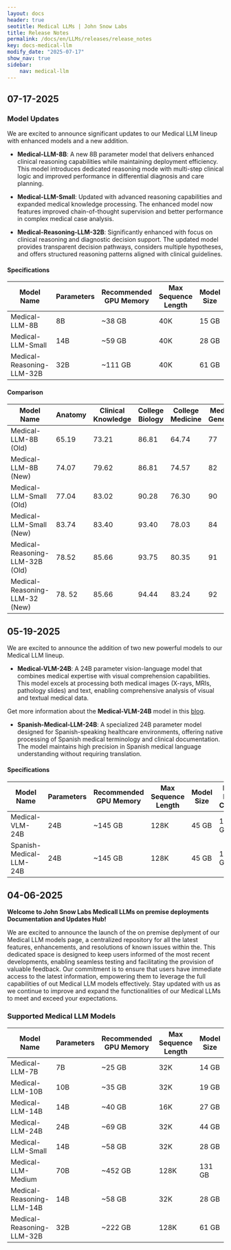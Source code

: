 ```yaml
---
layout: docs
header: true
seotitle: Medical LLMs | John Snow Labs
title: Release Notes
permalink: /docs/en/LLMs/releases/release_notes
key: docs-medical-llm
modify_date: "2025-07-17"
show_nav: true
sidebar:
    nav: medical-llm
---
```


<div class="h3-box" markdown="1">

## 07-17-2025

### Model Updates

We are excited to announce significant updates to our Medical LLM lineup with enhanced models and a new addition.

- **Medical-LLM-8B**: A new 8B parameter model that delivers enhanced clinical reasoning capabilities while maintaining deployment efficiency. This model introduces dedicated reasoning mode with multi-step clinical logic and improved performance in differential diagnosis and care planning.

- **Medical-LLM-Small**: Updated with advanced reasoning capabilities and expanded medical knowledge processing. The enhanced model now features improved chain-of-thought supervision and better performance in complex medical case analysis.

- **Medical-Reasoning-LLM-32B**: Significantly enhanced with focus on clinical reasoning and diagnostic decision support. The updated model provides transparent decision pathways, considers multiple hypotheses, and offers structured reasoning patterns aligned with clinical guidelines.

#### Specifications

| **Model Name**             | **Parameters** | **Recommended GPU Memory** | **Max Sequence Length** | **Model Size** | **Max KV-Cache** | **Tensor Parallel Sizes** |
|---------------------------|--------------|------------------|-------------------|-------------|----------------|------------------------|
| Medical-LLM-8B            | 8B          | ~38 GB           | 40K               | 15 GB       | 23 GB          | 1, 2, 4, 8            |
| Medical-LLM-Small         | 14B         | ~59 GB           | 40K               | 28 GB       | 31 GB          | 1, 2, 4, 8            |
| Medical-Reasoning-LLM-32B | 32B         | ~111 GB          | 40K               | 61 GB       | 50 GB          | 2, 4, 8               |

#### Comparison

| **Model Name**             | **Anatomy** | **Clinical Knowledge** | **College Biology** | **College Medicine** | **Medical Genetics** | **Professional Medicine** | **PubMedQA**  |
|---------------------------|--------------|------------------|-------------------|-------------|----------------|------------------------|----|
| Medical-LLM-8B  (Old)           | 65.19 | 73.21 | 86.81 | 64.74 | 77 | 72.43 | 75.6 |
| Medical-LLM-8B (New)            | 74.07 | 79.62 | 86.81 | 74.57 | 82 | 79.78 | 76.6 |
| Medical-LLM-Small (Old)         | 77.04 | 83.02 | 90.28 | 76.30 | 90 | 85.29 | 79.0 |
| Medical-LLM-Small (New)         | 83.74 | 83.40 | 93.40 | 78.03 | 84 | 85.66 | 77.4 |
| Medical-Reasoning-LLM-32B (Old) | 78.52 | 85.66 | 93.75 | 80.35 | 91 | 87.5 | 75.8 |
| Medical-Reasoning-LLM-32 (New) | 78. 52 | 85.66 | 94.44 | 83.24 | 92 | 88.6 | 77.8 |


## 05-19-2025

We are excited to announce the addition of two new powerful models to our Medical LLM lineup.

- **Medical-VLM-24B**: A 24B parameter vision-language model that combines medical expertise with visual comprehension capabilities. This model excels at processing both medical images (X-rays, MRIs, pathology slides) and text, enabling comprehensive analysis of visual and textual medical data.

Get more information about the **Medical-VLM-24B** model in this [blog](https://www.johnsnowlabs.com/introducing-medical-vlm-24b-our-first-medical-vision-language-model/).

- **Spanish-Medical-LLM-24B**: A specialized 24B parameter model designed for Spanish-speaking healthcare environments, offering native processing of Spanish medical terminology and clinical documentation. The model maintains high precision in Spanish medical language understanding without requiring translation.

#### Specifications

| **Model Name**             | **Parameters** | **Recommended GPU Memory** | **Max Sequence Length** | **Model Size** | **Max KV-Cache** | **Tensor Parallel Sizes** |
|---------------------------|--------------|------------------|-------------------|-------------|----------------|------------------------|
| Medical-VLM-24B           | 24B         | ~145 GB          | 128K              | 45 GB       | 100 GB         | 2, 4, 8               |
| Spanish-Medical-LLM-24B   | 24B         | ~145 GB          | 128K              | 45 GB       | 100 GB         | 2, 4, 8               |

## 04-06-2025

**Welcome to John Snow Labs Medicall LLMs on premise deployments Documentation and Updates Hub!**

We are excited to announce the launch of the on premise deplyment of our Medical LLM models page, a centralized repository for all the latest features, enhancements, and resolutions of known issues within the. This dedicated space is designed to keep users informed of the most recent developments, enabling seamless testing and facilitating the provision of valuable feedback. Our commitment is to ensure that users have immediate access to the latest information, empowering them to leverage the full capabilities of out Medical LLM models effectively. Stay updated with us as we continue to improve and expand the functionalities of our Medical LLMs to meet and exceed your expectations.

### Supported Medical LLM Models

| **Model Name** | **Parameters** | **Recommended GPU Memory** | **Max Sequence Length** | **Model Size** | **Max KV-Cache** | **Tensor Parallel Sizes** |
|----------------------------|------------|--------------|---------------------|------------|--------------|----------------------|
| Medical-LLM-7B             | 7B         | ~25 GB       | 32K                 | 14 GB      | 11 GB        | 1, 2, 4              |
| Medical-LLM-10B            | 10B        | ~35 GB       | 32K                 | 19 GB      | 15 GB        | 1, 2, 4              |
| Medical-LLM-14B            | 14B        | ~40 GB       | 16K                 | 27 GB      | 13 GB        | 1, 2                 |
| Medical-LLM-24B            | 24B        | ~69 GB       | 32K                 | 44 GB      | 25 GB        | 1, 2, 4, 8           |
| Medical-LLM-Small          | 14B        | ~58 GB       | 32K                 | 28 GB      | 30 GB        | 1, 2, 4, 8           |
| Medical-LLM-Medium         | 70B        | ~452 GB      | 128K                | 131 GB     | 320 GB       | 4, 8                 |
| Medical-Reasoning-LLM-14B  | 14B        | ~58 GB       | 32K                 | 28 GB      | 30 GB        | 1, 2, 4, 8           |
| Medical-Reasoning-LLM-32B  | 32B        | ~222 GB      | 128K                | 61 GB      | 160 GB       | 2, 4, 8              |

</div>
